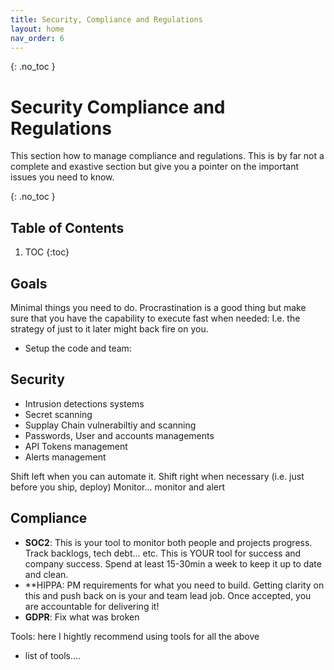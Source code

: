 ```yaml
---
title: Security, Compliance and Regulations
layout: home
nav_order: 6
---
```


{: .no_toc }
# Security Compliance and Regulations

This section how to manage compliance and regulations. This is by far not a complete and exastive section but give you a pointer on the important issues you need to know.

{: .no_toc }
## Table of Contents

1. TOC
{:toc}

## Goals

Minimal things you need to do. Procrastination is a good thing but make sure that you have the capability to execute fast when needed: I.e. the strategy of just to it later might back fire on you.

* Setup the code and team:  

## Security

* Intrusion detections systems
* Secret scanning
* Supplay Chain vulnerabiltiy and scanning
* Passwords, User and accounts managements
* API Tokens management
* Alerts management

Shift left when you can automate it.
Shift right when necessary (i.e. just before you ship, deploy)
Monitor... monitor and alert

## Compliance

  * **SOC2**: This is your tool to monitor both people and projects progress. Track backlogs, tech debt… etc. This is YOUR tool for success and company success. Spend at least 15-30min a week to keep it up to date and clean.  
  * **HIPPA: PM requirements for what you need to build. Getting clarity on this and push back on is your and team lead job. Once accepted, you are accountable for delivering it\!  
  * **GDPR**: Fix what was broken  

Tools: here I hightly recommend using tools for all the above
* list of tools.... 
